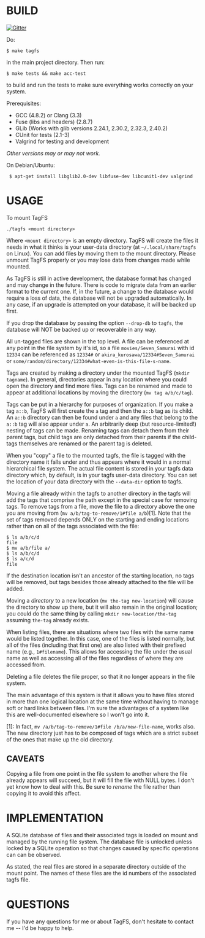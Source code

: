 BUILD
=====

[![Gitter](https://badges.gitter.im/Join%20Chat.svg)](https://gitter.im/mwatts15/TagFS?utm_source=badge&utm_medium=badge&utm_campaign=pr-badge&utm_content=badge)

Do:

    $ make tagfs

in the main project directory. Then run:

    $ make tests && make acc-test

to build and run the tests to make sure everything works correctly on your system.

Prerequisites:
 - GCC (4.8.2) or Clang (3.3)
 - Fuse (libs and headers) (2.8.7)
 - GLib (Works with glib versions 2.24.1, 2.30.2, 2.32.3, 2.40.2)
 - CUnit for tests (2.1-3)
 - Valgrind for testing and development

*Other versions may or may not work.*

On Debian/Ubuntu:

     $ apt-get install libglib2.0-dev libfuse-dev libcunit1-dev valgrind


USAGE
=====
To mount TagFS

    ./tagfs <mount directory>

Where `<mount directory>` is an empty directory. TagFS will create the files it needs in what it thinks is your user-data directory (at `~/.local/share/tagfs` on Linux). You can add files by moving them to the mount directory. Please unmount TagFS properly or you may lose data from changes made while mounted.

As TagFS is still in active development, the database format has changed and may change in the future. There is code to migrate data from an earlier format to the current one. If, in the future, a change to the database would require a loss of data, the database will not be upgraded automatically. In any case, if an upgrade is attempted on your database, it will be backed up first.

If you drop the database by passing the option `--drop-db` to `tagfs`, the database will NOT be backed up or recoverable in any way.

All un-tagged files are shown in the top level. A file can be referenced at any point in the file system by it's id, so a file `movies/Seven_Samurai` with id `12334` can be referenced as `12334#` or `akira_kurosawa/12334#Seven_Samurai` or `some/random/directory/12334#what-even-is-this-file-s-name`.

Tags are created by making a directory under the mounted TagFS (`mkdir tagname`). In general, directories appear in any location where you could open the directory and find more files. Tags can be renamed and made to appear at additional locations by moving the directory (`mv tag a/b/c/tag`). 

Tags can be put in a hierarchy for purposes of organization. If you make a tag `a::b`, TagFS will first create the `a` tag and then the `a::b` tag as its child. An `a::b` directory can then be found under `a` and any files that belong to the `a::b` tag will also appear under `a`. An arbitrarily deep (but resource-limited!) nesting of tags can be made. Renaming tags can detach them from their parent tags, but child tags are only detached from their parents if the child-tags themselves are renamed or the parent tag is deleted.

When you "copy" a file to the mounted tagfs, the file is tagged with the directory name it falls under and thus appears where it would in a normal  hierarchical file system. The actual file content is stored in your tagfs data directory which, by default, is in your tagfs user-data directory. You can set the location of your data directory with the `--data-dir` option to tagfs.

Moving a file already within the tagfs to another directory in the tagfs will add the tags that comprise the path except in the special case for removing tags. To remove tags from a file, move the file to a directory above the one you are moving from (`mv a/b/tag-to-remove/1#file a/b`)[1]. Note that the set of tags removed depends ONLY on the starting and ending locations rather than on all of the tags associated with the file: 
    
    $ ls a/b/c/d
    file
    $ mv a/b/file a/
    $ ls a/b/c/d
    $ ls a/c/d
    file

If the destination location isn't an ancestor of the starting location, no tags will be removed, but tags besides those already attached to the file will be added.

Moving a *directory* to a new location (`mv the-tag new-location`) will cause the directory to show up there, but it will also remain in the original location; you could do the same thing by calling `mkdir new-location/the-tag` assuming `the-tag` already exists.

When listing files, there are situations where two files with the same name would be listed together. In this case, one of the files is listed normally, but all of the files (including that first one) are also listed with their prefixed name (e.g., `1#filename`). This allows for accessing the file under the usual name as well as accessing all of the files regardless of where they are accessed from.

Deleting a file deletes the file proper, so that it no longer appears in the file system.

The main advantage of this system is that it allows you to have files stored in more than one logical location at the same time without having to manage soft or hard links between files. I'm sure the advantages of a system like this are well-documented elsewhere so I won't go into it.

  [1]: In fact, `mv /a/b/tag-to-remove/1#file /b/a/new-file-name`, works also. The new directory just has to be composed of tags which are a strict subset of the ones that make up the old directory.

CAVEATS
-------

Copying a file from one point in the file system to another where the file already appears will succeed, but it will fill the file with NULL bytes. I don't yet know how to deal with this. Be sure to *rename* the file rather than copying it to avoid this affect.

IMPLEMENTATION
==============
A SQLite database of files and their associated tags is loaded on mount and managed by the running file system. The database file is unlocked unless locked by a SQLite operation so that changes caused by specific operations can can be observed.

As stated, the real files are stored in a separate directory outside of the mount point. The names of these files are the id numbers of the associated tagfs file.

QUESTIONS
=========
If you have any questions for me or about TagFS, don't hesitate to contact me -- I'd be happy to help.
